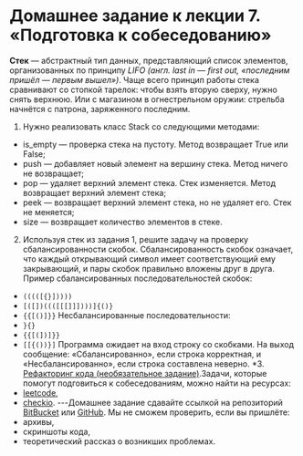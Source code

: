 # Домашнее задание к лекции 7. «Подготовка к собеседованию»
**Стек** — абстрактный тип данных, представляющий список элементов, организованных по принципу *LIFO (англ. last in — first out, «последним пришёл — первым вышел»)*. Чаще всего принцип работы стека сравнивают со стопкой тарелок: чтобы взять вторую сверху, нужно снять верхнюю. Или с магазином в огнестрельном оружии: стрельба начнётся с патрона, заряженного последним.
1. Нужно реализовать класс Stack со следующими методами:
- is_empty — проверка стека на пустоту. Метод возвращает True или False;
- push — добавляет новый элемент на вершину стека. Метод ничего не возвращает;
- pop — удаляет верхний элемент стека. Стек изменяется. Метод возвращает верхний элемент стека;
- peek — возвращает верхний элемент стека, но не удаляет его. Стек не меняется;
- size — возвращает количество элементов в стеке.
2. Используя стек из задания 1, решите задачу на проверку сбалансированности скобок. Сбалансированность скобок означает, что каждый открывающий символ имеет соответствующий ему закрывающий, и пары скобок правильно вложены друг в друга.
Пример сбалансированных последовательностей скобок:
- ```(((([{}]))))```
- ```[([])((([[[]]])))]{()}```
- ```{{[()]}}```
Несбалансированные последовательности:
- ```}{}```
- ```{{[(])]}}```
- ```[[{())}]```
Программа ожидает на вход строку со скобками. На выход сообщение: «Сбалансированно», если строка корректная, и «Несбалансированно», если строка составлена неверно.
\*3. [Рефакторинг кода (необязательное задание)](PEP8.md).Задачи, которые помогут подговиться к собеседованиям, можно найти на ресурсах:
- [leetcode](https://leetcode.com/),
- [checkio](https://checkio.org/).
---Домашнее задание сдавайте ссылкой на репозиторий [BitBucket](https://bitbucket.org/) или [GitHub](https://github.com/).
Мы не сможем проверить, если вы пришлёте:
- архивы,
- скриншоты кода,
- теоретический рассказ о возникших проблемах.    
